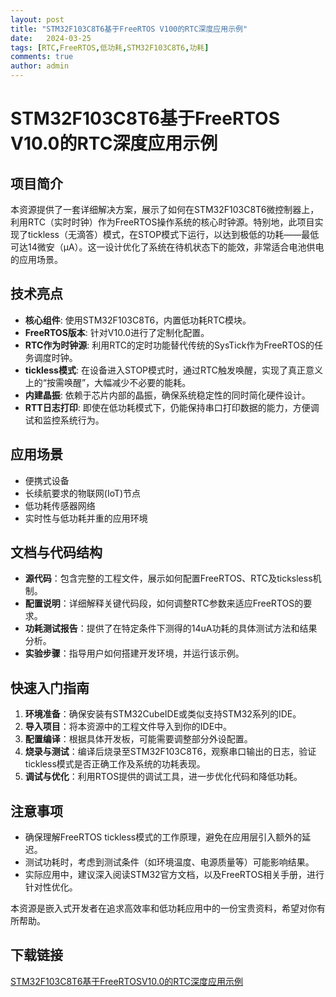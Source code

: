 ```yaml
---
layout: post
title: "STM32F103C8T6基于FreeRTOS V100的RTC深度应用示例"
date:   2024-03-25
tags: [RTC,FreeRTOS,低功耗,STM32F103C8T6,功耗]
comments: true
author: admin
---
```

# STM32F103C8T6基于FreeRTOS V10.0的RTC深度应用示例

## 项目简介

本资源提供了一套详细解决方案，展示了如何在STM32F103C8T6微控制器上，利用RTC（实时时钟）作为FreeRTOS操作系统的核心时钟源。特别地，此项目实现了tickless（无滴答）模式，在STOP模式下运行，以达到极低的功耗——最低可达14微安（μA）。这一设计优化了系统在待机状态下的能效，非常适合电池供电的应用场景。

## 技术亮点

- **核心组件**: 使用STM32F103C8T6，内置低功耗RTC模块。
- **FreeRTOS版本**: 针对V10.0进行了定制化配置。
- **RTC作为时钟源**: 利用RTC的定时功能替代传统的SysTick作为FreeRTOS的任务调度时钟。
- **tickless模式**: 在设备进入STOP模式时，通过RTC触发唤醒，实现了真正意义上的“按需唤醒”，大幅减少不必要的能耗。
- **内建晶振**: 依赖于芯片内部的晶振，确保系统稳定性的同时简化硬件设计。
- **RTT日志打印**: 即使在低功耗模式下，仍能保持串口打印数据的能力，方便调试和监控系统行为。

## 应用场景

- 便携式设备
- 长续航要求的物联网(IoT)节点
- 低功耗传感器网络
- 实时性与低功耗并重的应用环境

## 文档与代码结构

- **源代码**：包含完整的工程文件，展示如何配置FreeRTOS、RTC及ticksless机制。
- **配置说明**：详细解释关键代码段，如何调整RTC参数来适应FreeRTOS的要求。
- **功耗测试报告**：提供了在特定条件下测得的14uA功耗的具体测试方法和结果分析。
- **实验步骤**：指导用户如何搭建开发环境，并运行该示例。

## 快速入门指南

1. **环境准备**：确保安装有STM32CubeIDE或类似支持STM32系列的IDE。
2. **导入项目**：将本资源中的工程文件导入到你的IDE中。
3. **配置编译**：根据具体开发板，可能需要调整部分外设配置。
4. **烧录与测试**：编译后烧录至STM32F103C8T6，观察串口输出的日志，验证tickless模式是否正确工作及系统的功耗表现。
5. **调试与优化**：利用RTOS提供的调试工具，进一步优化代码和降低功耗。

## 注意事项

- 确保理解FreeRTOS tickless模式的工作原理，避免在应用层引入额外的延迟。
- 测试功耗时，考虑到测试条件（如环境温度、电源质量等）可能影响结果。
- 实际应用中，建议深入阅读STM32官方文档，以及FreeRTOS相关手册，进行针对性优化。

本资源是嵌入式开发者在追求高效率和低功耗应用中的一份宝贵资料，希望对你有所帮助。

## 下载链接

[STM32F103C8T6基于FreeRTOSV10.0的RTC深度应用示例](https://pan.quark.cn/s/f7268b36900f)